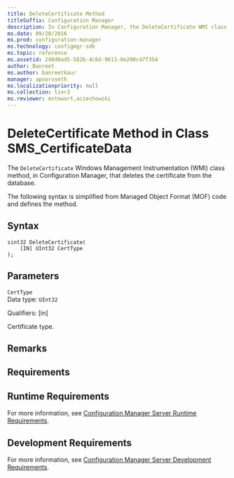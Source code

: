```yaml
---
title: DeleteCertificate Method
titleSuffix: Configuration Manager
description: In Configuration Manager, the DeleteCertificate WMI class method that deletes the certificate from the database.
ms.date: 09/20/2016
ms.prod: configuration-manager
ms.technology: configmgr-sdk
ms.topic: reference
ms.assetid: 246d0ad5-582b-4c6d-9611-0e200c47f354
author: Banreet
ms.author: banreetkaur
manager: apoorvseth
ms.localizationpriority: null
ms.collection: tier3
ms.reviewer: mstewart,aczechowski
---
```

# DeleteCertificate Method in Class SMS_CertificateData
The `DeleteCertificate` Windows Management Instrumentation (WMI) class method, in Configuration Manager, that deletes the certificate from the database.  

 The following syntax is simplified from Managed Object Format (MOF) code and defines the method.  

## Syntax  

```  
sint32 DeleteCertificate(  
    [IN] UInt32 CertType  
);  

```  

## Parameters  
 `CertType`  
 Data type: `UInt32`  

 Qualifiers: [in]  

 Certificate type.  

## Remarks  

## Requirements  

## Runtime Requirements  
 For more information, see [Configuration Manager Server Runtime Requirements](../../../develop/core/reqs/server-runtime-requirements.md).  

## Development Requirements  
 For more information, see [Configuration Manager Server Development Requirements](../../../develop/core/reqs/server-development-requirements.md).
